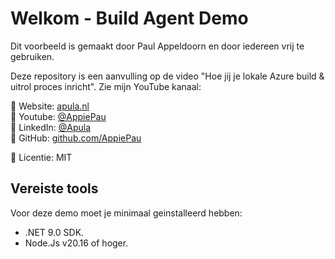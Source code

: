 # Welkom - Build Agent Demo

Dit voorbeeld is gemaakt door Paul Appeldoorn en door iedereen vrij te gebruiken.

Deze repository is een aanvulling op de video "Hoe jij je lokale Azure build & uitrol proces inricht". Zie mijn YouTube kanaal:

🔗 Website: [apula.nl](https://apula.nl) \
🔗 Youtube: [@AppiePau](https://www.youtube.com/@Appiepau) \
🔗 LinkedIn: [@Apula](https://www.linkedin.com/company/apula) \
🔗 GitHub: [github.com/AppiePau](https://github.com/AppiePau)

📜 Licentie: MIT

## Vereiste tools
Voor deze demo moet je minimaal geinstalleerd hebben:
* .NET 9.0 SDK.
* Node.Js v20.16 of hoger.
